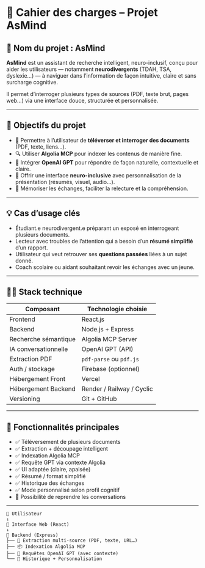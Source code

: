 # 📄 Cahier des charges – Projet AsMind

## 🧠 Nom du projet : AsMind

**AsMind** est un assistant de recherche intelligent, neuro-inclusif, conçu pour aider les utilisateurs — notamment **neurodivergents** (TDAH, TSA, dyslexie…) — à naviguer dans l’information de façon intuitive, claire et sans surcharge cognitive.

Il permet d’interroger plusieurs types de sources (PDF, texte brut, pages web…) via une interface douce, structurée et personnalisée.

---

## 🎯 Objectifs du projet

- 📄 Permettre à l’utilisateur de **téléverser et interroger des documents** (PDF, texte, liens…).
- 🔍 Utiliser **Algolia MCP** pour indexer les contenus de manière fine.
- 🧠 Intégrer **OpenAI GPT** pour répondre de façon naturelle, contextuelle et claire.
- 🌈 Offrir une interface **neuro-inclusive** avec personnalisation de la présentation (résumés, visuel, audio…).
- 💬 Mémoriser les échanges, faciliter la relecture et la compréhension.

---

## 💡 Cas d’usage clés

- Étudiant.e neurodivergent.e préparant un exposé en interrogeant plusieurs documents.
- Lecteur avec troubles de l’attention qui a besoin d’un **résumé simplifié** d’un rapport.
- Utilisateur qui veut retrouver ses **questions passées** liées à un sujet donné.
- Coach scolaire ou aidant souhaitant revoir les échanges avec un jeune.

---

## 👩‍💻 Stack technique

| Composant            | Technologie choisie           |
|----------------------|-------------------------------|
| Frontend             | React.js                      |
| Backend              | Node.js + Express             |
| Recherche sémantique | Algolia MCP Server            |
| IA conversationnelle | OpenAI GPT (API)              |
| Extraction PDF       | `pdf-parse` ou `pdf.js`       |
| Auth / stockage      | Firebase (optionnel)          |
| Hébergement Front    | Vercel                        |
| Hébergement Backend  | Render / Railway / Cyclic     |
| Versioning           | Git + GitHub                  |

---

## 🧩 Fonctionnalités principales

- ✅ Téléversement de plusieurs documents
- ✅ Extraction + découpage intelligent
- ✅ Indexation Algolia MCP
- ✅ Requête GPT via contexte Algolia
- ✅ UI adaptée (claire, apaisée)
- ✅ Résumé / format simplifié
- ✅ Historique des échanges
- ✅ Mode personnalisé selon profil cognitif
- 🔄 Possibilité de reprendre les conversations

---

```plaintext
👤 Utilisateur
↓
🎨 Interface Web (React)
↓
🔧 Backend (Express)
├── 📄 Extraction multi-source (PDF, texte, URL…)
├── 📦 Indexation Algolia MCP
├── 🤖 Requêtes OpenAI GPT (avec contexte)
└── 🧾 Historique + Personnalisation
```
